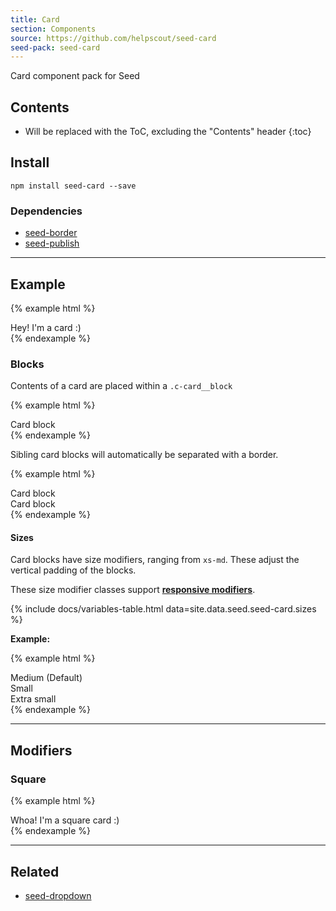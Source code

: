 ```yaml
---
title: Card
section: Components
source: https://github.com/helpscout/seed-card
seed-pack: seed-card
---
```


Card component pack for Seed

## Contents

* Will be replaced with the ToC, excluding the "Contents" header
{:toc}

## Install

```
npm install seed-card --save
```


### Dependencies

* [seed-border](/seed/packs/seed-border)
* [seed-publish](/seed/packs/seed-publish)


---


## Example

{% example html %}
<div class="c-card">
  Hey! I'm a card :)
</div>
{% endexample %}



### Blocks

Contents of a card are placed within a `.c-card__block`

{% example html %}
<div class="c-card">
  <div class="c-card__block">
    Card block
  </div>
</div>
{% endexample %}


Sibling card blocks will automatically be separated with a border.

{% example html %}
<div class="c-card">
  <div class="c-card__block">
    Card block
  </div>
  <div class="c-card__block">
    Card block
  </div>
</div>
{% endexample %}


#### Sizes

Card blocks have size modifiers, ranging from `xs-md`. These adjust the vertical padding of the blocks.

These size modifier classes support **[responsive modifiers](/seed/packs/seed-breakpoints/#responsive-modifiers)**.

{% include docs/variables-table.html data=site.data.seed.seed-card.sizes %}

**Example:**

{% example html %}
<div class="c-card">
  <div class="c-card__block c-card__block--md">
    Medium (Default)
  </div>
  <div class="c-card__block c-card__block--sm">
    Small
  </div>
  <div class="c-card__block c-card__block--xs">
    Extra small
  </div>
</div>
{% endexample %}


---


## Modifiers

### Square

{% example html %}
<div class="c-card c-card--square">
  <div class="c-card__block">
    Whoa! I'm a square card :)
  </div>
</div>
{% endexample %}



---



## Related

* [seed-dropdown](/seed/packs/seed-dropdown)
